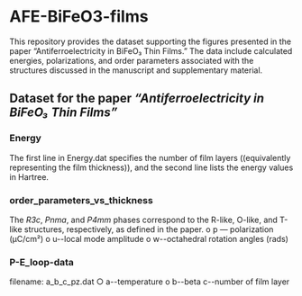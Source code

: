 # AFE-BiFeO3-films
This repository provides the dataset supporting the figures presented in the paper “Antiferroelectricity in BiFeO₃ Thin Films.” The data include calculated energies, polarizations, and order parameters associated with the structures discussed in the manuscript and supplementary material.
## Dataset for the paper *“Antiferroelectricity in BiFeO₃ Thin Films”*
### Energy
The first line in Energy.dat specifies the number of film layers ((equivalently representing the film thickness)), and the second line lists the energy values in Hartree.
### order_parameters_vs_thickness
The *R3c*, *Pnma*, and *P4mm* phases correspond to the R-like, O-like, and T-like structures, respectively, as defined in the paper.
o p — polarization (μC/cm²)
o u--local mode amplitude
o w--octahedral rotation angles (rads)
### P-E_loop-data
filename: a_b_c_pz.dat
○ a--temperature
o b--beta
c--number of film layer
